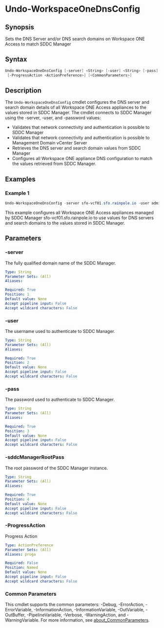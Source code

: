 # Undo-WorkspaceOneDnsConfig

## Synopsis

Sets the DNS Server and/or DNS search domains on Workspace ONE Access to match SDDC Manager

## Syntax

```powershell
Undo-WorkspaceOneDnsConfig [-server] <String> [-user] <String> [-pass] <String> [-sddcManagerRootPass] <String>
 [-ProgressAction <ActionPreference>] [<CommonParameters>]
```

## Description

The `Undo-WorkspaceOneDnsConfig` cmdlet configures the DNS server and search domain details of all Workspace
ONE Access appliances to the values stored in SDDC Manager.
The cmdlet connects to SDDC Manager using the
-server, -user, and -password values:

- Validates that network connectivity and authentication is possible to SDDC Manager
- Validates that network connectivity and authentication is possible to Management Domain vCenter Server
- Retrieves the DNS server and search domain values from SDDC Manager
- Configures all Workspace ONE appliance DNS configuration to match the values retrieved from SDDC Manager.

## Examples

### Example 1

```powershell
Undo-WorkspaceOneDnsConfig -server sfo-vcf01.sfo.rainpole.io -user administrator@vsphere.local -pass VMw@re1! -sddcManagerRootPass VMw@re1!
```

This example configures all Workspace ONE Access appliances managed by SDDC Manager sfo-vcf01.sfo.rainpole.io to use values for DNS servers and search domains to the values stored in SDDC Manager.

## Parameters

### -server

The fully qualified domain name of the SDDC Manager.

```yaml
Type: String
Parameter Sets: (All)
Aliases:

Required: True
Position: 1
Default value: None
Accept pipeline input: False
Accept wildcard characters: False
```

### -user

The username used to authenticate to SDDC Manager.

```yaml
Type: String
Parameter Sets: (All)
Aliases:

Required: True
Position: 2
Default value: None
Accept pipeline input: False
Accept wildcard characters: False
```

### -pass

The password used to authenticate to SDDC Manager.

```yaml
Type: String
Parameter Sets: (All)
Aliases:

Required: True
Position: 3
Default value: None
Accept pipeline input: False
Accept wildcard characters: False
```

### -sddcManagerRootPass

The root password of the SDDC Manager instance.

```yaml
Type: String
Parameter Sets: (All)
Aliases:

Required: True
Position: 4
Default value: None
Accept pipeline input: False
Accept wildcard characters: False
```

### -ProgressAction

Progress Action

```yaml
Type: ActionPreference
Parameter Sets: (All)
Aliases: proga

Required: False
Position: Named
Default value: None
Accept pipeline input: False
Accept wildcard characters: False
```

### Common Parameters

This cmdlet supports the common parameters: -Debug, -ErrorAction, -ErrorVariable, -InformationAction, -InformationVariable, -OutVariable, -OutBuffer, -PipelineVariable, -Verbose, -WarningAction, and -WarningVariable. For more information, see [about_CommonParameters](http://go.microsoft.com/fwlink/?LinkID=113216).
